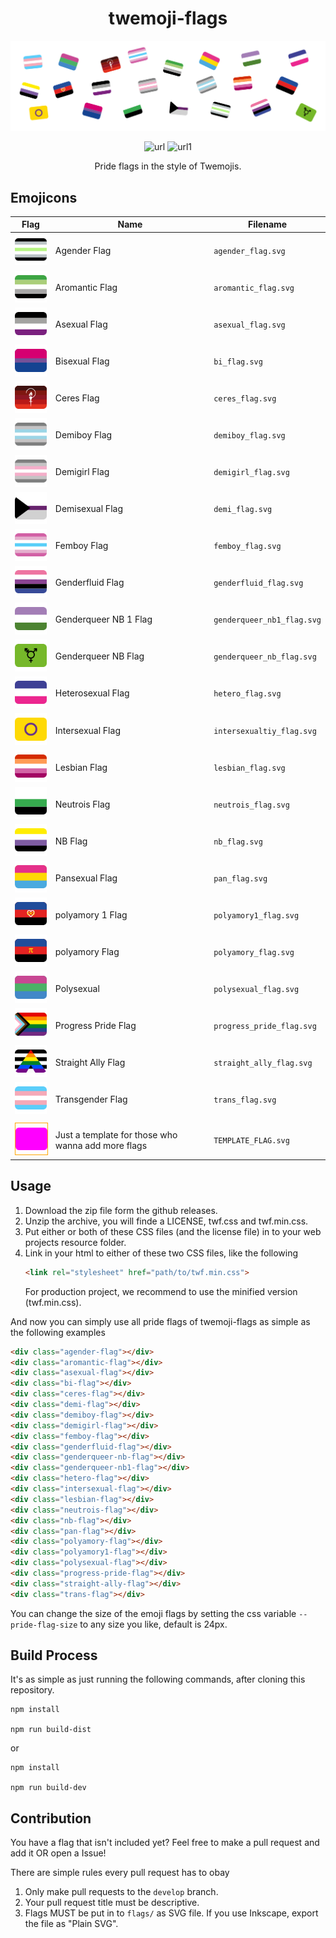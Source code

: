 <div align="center">

# twemoji-flags

<img src=".github/header_img.svg">

![url](https://img.shields.io/badge/current%20flag%20count-21-blue)
![url1](https://img.shields.io/github/last-commit/NikiNikOfficially/twemoji-flags)

Pride flags in the style of Twemojis.
</div>

## Emojicons
| Flag | Name | Filename |
|------|------|----------|
| <img width="64" src="./assets/flags/agender_flag.svg" />                  | Agender Flag          | `agender_flag.svg` |
| <img width="64" src="./assets/flags/aromantic_flag.svg" />                | Aromantic Flag        | `aromantic_flag.svg` |
| <img width="64" src="./assets/flags/asexual_flag.svg" />                  | Asexual Flag          | `asexual_flag.svg` |
| <img width="64" src="./assets/flags/bi_flag.svg" />                 | Bisexual Flag         | `bi_flag.svg` |
| <img width="64" src="./assets/flags/ceres_flag.svg" />                    | Ceres Flag            | `ceres_flag.svg` |
| <img width="64" src="./assets/flags/demiboy_flag.svg" />                  | Demiboy Flag          | `demiboy_flag.svg` |
| <img width="64" src="./assets/flags/demigirl_flag.svg" />                 | Demigirl Flag         | `demigirl_flag.svg` |
| <img width="64" src="./assets/flags/demi_flag.svg" />               | Demisexual Flag       | `demi_flag.svg` |
| <img width="64" src="./assets/flags/femboy_flag.svg"> | Femboy Flag | `femboy_flag.svg` |
| <img width="64" src="./assets/flags/genderfluid_flag.svg" />              | Genderfluid Flag      | `genderfluid_flag.svg` |
| <img width="64" src="./assets/flags/genderqueer_nb1_flag.svg" /> | Genderqueer NB 1 Flag | `genderqueer_nb1_flag.svg` |
| <img width="64" src="./assets/flags/genderqueer_nb_flag.svg" />    | Genderqueer NB Flag   | `genderqueer_nb_flag.svg` |
| <img width="64" src="./assets/flags/hetero_flag.svg" />  | Heterosexual Flag     | `hetero_flag.svg` |
| <img width="64" src="./assets/flags/intersexualtiy_flag.svg" />           | Intersexual Flag      | `intersexualtiy_flag.svg` |
| <img width="64" src="./assets/flags/lesbian_flag.svg" />                  | Lesbian Flag          | `lesbian_flag.svg` |
| <img width="64" src="./assets/flags/neutrois_flag.svg" />                 | Neutrois Flag         | `neutrois_flag.svg` |
| <img width="64" src="./assets/flags/nb_flag.svg" />                | NB Flag               | `nb_flag.svg` |
| <img width="64" src="./assets/flags/pan_flag.svg" />               | Pansexual Flag        | `pan_flag.svg` |
| <img width="64" src="./assets/flags/polyamory1_flag.svg" />            | polyamory 1 Flag     | `polyamory1_flag.svg` |
| <img width="64" src="./assets/flags/polyamory_flag.svg" />               | polyamory Flag       | `polyamory_flag.svg` |
| <img width="64" src="./assets/flags/polysexual_flag.svg" />              | Polysexual            | `polysexual_flag.svg` |
| <img width="64" src="./assets/flags/progress_pride_flag.svg" />              | Progress Pride Flag            | `progress_pride_flag.svg` |
| <img width="64" src="./assets/flags/straight_ally_flag.svg" />              | Straight Ally Flag      | `straight_ally_flag.svg` |
| <img width="64" src="./assets/flags/trans_flag.svg" />              | Transgender Flag      | `trans_flag.svg` |
||||
| <img width="64" src="./assets/flags/TEMPLATE_FLAG.svg" style="border: 1px solid orange;" /> | Just a template for those who wanna add more flags | `TEMPLATE_FLAG.svg` |

<!-- Work time: 1 h 14 min, 22.02.2021 -->

## Usage
1. Download the zip file form the github releases.
2. Unzip the archive, you will finde a LICENSE, twf.css and twf.min.css.
3. Put either or both of these CSS files (and the license file) in to your web projects resource folder.
4. Link in your html to either of these two CSS files, like the following
    ```html
    <link rel="stylesheet" href="path/to/twf.min.css">
    ```
    For production project, we recommend to use the minified version (twf.min.css).

And now you can simply use all pride flags of twemoji-flags as simple as the following examples
```html
<div class="agender-flag"></div>
<div class="aromantic-flag"></div>
<div class="asexual-flag"></div>
<div class="bi-flag"></div>
<div class="ceres-flag"></div>
<div class="demi-flag"></div>
<div class="demiboy-flag"></div>
<div class="demigirl-flag"></div>
<div class="femboy-flag"></div>
<div class="genderfluid-flag"></div>
<div class="genderqueer-nb-flag"></div>
<div class="genderqueer-nb1-flag"></div>
<div class="hetero-flag"></div>
<div class="intersexual-flag"></div>
<div class="lesbian-flag"></div>
<div class="neutrois-flag"></div>
<div class="nb-flag"></div>
<div class="pan-flag"></div>
<div class="polyamory-flag"></div>
<div class="polyamory1-flag"></div>
<div class="polysexual-flag"></div>
<div class="progress-pride-flag"></div>
<div class="straight-ally-flag"></div>
<div class="trans-flag"></div>
```

You can change the size of the emoji flags by setting the css variable `--pride-flag-size` to any size you like, default is 24px.

## Build Process
It's as simple as just running the following commands, after cloning this
repository.
```
npm install

npm run build-dist
```
or
```
npm install

npm run build-dev
```

## Contribution
You have a flag that isn't included yet? Feel free to make a pull request and add it OR open a Issue!

There are simple rules every pull request has to obay

1. Only make pull requests to the `develop` branch.
2. Your pull request title must be descriptive.
3. Flags MUST be put in to `flags/` as SVG file. If you use Inkscape, export the file as "Plain SVG".
